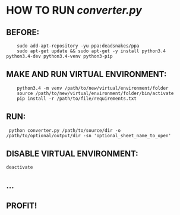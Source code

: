 # HOW TO RUN *converter.py*

## BEFORE:

``` 
	sudo add-apt-repository -yu ppa:deadsnakes/ppa
	sudo apt-get update && sudo apt-get -y install python3.4 python3.4-dev python3.4-venv python3-pip 
```

## MAKE AND RUN VIRTUAL ENVIRONMENT:

``` 
	python3.4 -m venv /path/to/new/virtual/environment/folder
	source /path/to/new/virtual/environment/folder/bin/activate
	pip install -r /path/to/file/requirements.txt
```

## RUN:

``` python converter.py /path/to/source/dir -o /path/to/optional/output/dir -sn 'optional_sheet_name_to_open'```

## DISABLE VIRTUAL ENVIRONMENT:

``` deactivate ```

## ...

## PROFIT!